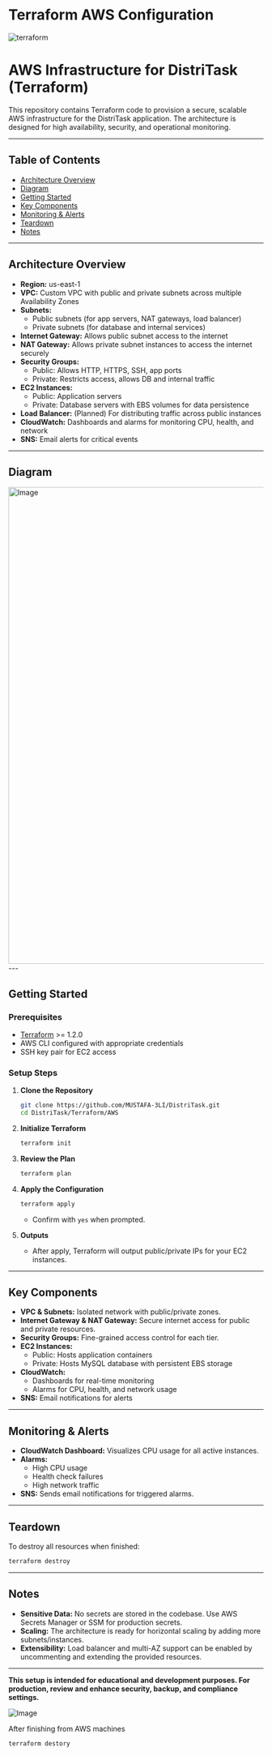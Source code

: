 # Terraform AWS Configuration

![terraform](https://github.com/user-attachments/assets/25f7ffe6-2f75-46b7-a1ec-8a5ba2ca0016)

# AWS Infrastructure for DistriTask (Terraform)

This repository contains Terraform code to provision a secure, scalable AWS infrastructure for the DistriTask application. The architecture is designed for high availability, security, and operational monitoring.

---

## Table of Contents

- [Architecture Overview](#architecture-overview)
- [Diagram](#diagram)
- [Getting Started](#getting-started)
- [Key Components](#key-components)
- [Monitoring & Alerts](#monitoring--alerts)
- [Teardown](#teardown)
- [Notes](#notes)

---

## **Architecture Overview**

- **Region:** us-east-1
- **VPC:** Custom VPC with public and private subnets across multiple Availability Zones
- **Subnets:**
  - Public subnets (for app servers, NAT gateways, load balancer)
  - Private subnets (for database and internal services)
- **Internet Gateway:** Allows public subnet access to the internet
- **NAT Gateway:** Allows private subnet instances to access the internet securely
- **Security Groups:**
  - Public: Allows HTTP, HTTPS, SSH, app ports
  - Private: Restricts access, allows DB and internal traffic
- **EC2 Instances:**
  - Public: Application servers
  - Private: Database servers with EBS volumes for data persistence
- **Load Balancer:** (Planned) For distributing traffic across public instances
- **CloudWatch:** Dashboards and alarms for monitoring CPU, health, and network
- **SNS:** Email alerts for critical events

---

## **Diagram**

<img width="1041" height="941" alt="Image" src="https://github.com/user-attachments/assets/d38f4208-86a2-4e42-b58f-fe9c7f9c06bc" />
---

## **Getting Started**

### **Prerequisites**

- [Terraform](https://www.terraform.io/downloads.html) >= 1.2.0
- AWS CLI configured with appropriate credentials
- SSH key pair for EC2 access

### **Setup Steps**

1. **Clone the Repository**

   ```bash
   git clone https://github.com/MUSTAFA-3LI/DistriTask.git
   cd DistriTask/Terraform/AWS
   ```

2. **Initialize Terraform**

   ```bash
   terraform init
   ```

3. **Review the Plan**

   ```bash
   terraform plan
   ```

4. **Apply the Configuration**

   ```bash
   terraform apply
   ```

   - Confirm with `yes` when prompted.

5. **Outputs**
   - After apply, Terraform will output public/private IPs for your EC2 instances.

---

## **Key Components**

- **VPC & Subnets:** Isolated network with public/private zones.
- **Internet Gateway & NAT Gateway:** Secure internet access for public and private resources.
- **Security Groups:** Fine-grained access control for each tier.
- **EC2 Instances:**
  - Public: Hosts application containers
  - Private: Hosts MySQL database with persistent EBS storage
- **CloudWatch:**
  - Dashboards for real-time monitoring
  - Alarms for CPU, health, and network usage
- **SNS:** Email notifications for alerts

---

## **Monitoring & Alerts**

- **CloudWatch Dashboard:** Visualizes CPU usage for all active instances.
- **Alarms:**
  - High CPU usage
  - Health check failures
  - High network traffic
- **SNS:** Sends email notifications for triggered alarms.

---

## **Teardown**

To destroy all resources when finished:

```bash
terraform destroy
```

---

## **Notes**

- **Sensitive Data:** No secrets are stored in the codebase. Use AWS Secrets Manager or SSM for production secrets.
- **Scaling:** The architecture is ready for horizontal scaling by adding more subnets/instances.
- **Extensibility:** Load balancer and multi-AZ support can be enabled by uncommenting and extending the provided resources.

---

**This setup is intended for educational and development purposes. For production, review and enhance security, backup, and compliance settings.**

![Image](https://github.com/user-attachments/assets/5569d319-49f4-4c36-a489-123deedf3d72)

After finishing from AWS machines

```bash
terraform destory
```
